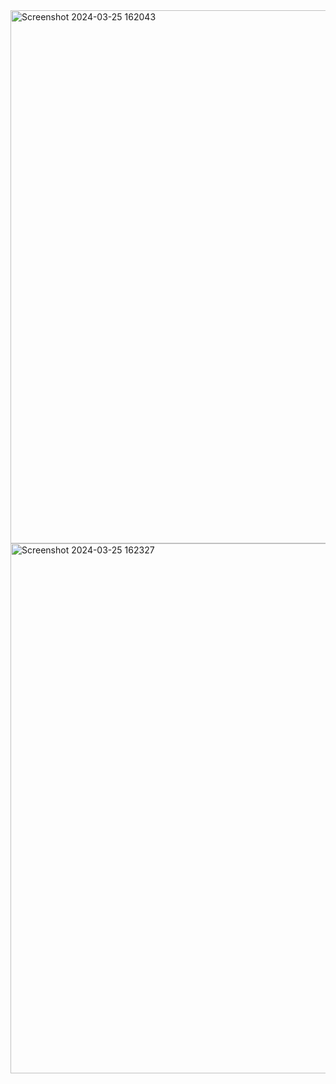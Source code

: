 <img width="853" alt="Screenshot 2024-03-25 162043" src="https://github.com/kaanboyacii/LogAnalyst/assets/98668706/3398f18b-2e73-4c03-8a1b-00f7df1eb138">
<img width="848" alt="Screenshot 2024-03-25 162327" src="https://github.com/kaanboyacii/LogAnalyst/assets/98668706/93837f15-58b5-48ab-a4dc-6908657d9d57">
